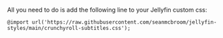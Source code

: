 All you need to do is add the following line to your Jellyfin custom css:

`@import url('https://raw.githubusercontent.com/seanmcbroom/jellyfin-styles/main/crunchyroll-subtitles.css');`

